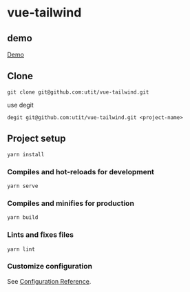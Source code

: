 # vue-tailwind

## demo

<a href="https://utit.github.io/vue-tailwind/" target="_blank">Demo</a>

## Clone
```
git clone git@github.com:utit/vue-tailwind.git
```

use degit

```
degit git@github.com:utit/vue-tailwind.git <project-name>
```

## Project setup
```
yarn install
```

### Compiles and hot-reloads for development
```
yarn serve
```

### Compiles and minifies for production
```
yarn build
```

### Lints and fixes files
```
yarn lint
```

### Customize configuration
See [Configuration Reference](https://cli.vuejs.org/config/).
